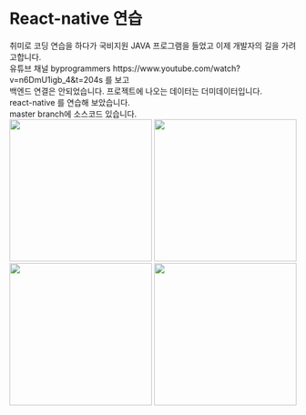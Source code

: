 # React-native 연습

<div>취미로 코딩 연습을 하다가 국비지원 JAVA 프로그램을 들었고 이제 개발자의 길을 가려고합니다.</div>
<div>유튜브 채널 byprogrammers https://www.youtube.com/watch?v=n6DmU1igb_4&t=204s 를 보고</div>
<div>백엔드 연결은 안되었습니다. 프로젝트에 나오는 데이터는 더미데이터입니다.</div>
<div>react-native 를 연습해 보았습니다.</div>
<div>master branch에 소스코드 있습니다.</div>
<div class="container"> 
<div class="row">
  <img src="https://user-images.githubusercontent.com/58515572/189593121-4fca141d-f5ee-4a30-8870-d329b5dbcd2b.png" width="250px">
  <img src="https://user-images.githubusercontent.com/58515572/189593079-7c4cf052-f9f1-4ab9-b341-a63a342b5105.png" width="250px">
  <img src="https://user-images.githubusercontent.com/58515572/189593069-2caace0f-fdaa-4043-b244-ea23176c585a.png" width="250px">
  <img src="https://user-images.githubusercontent.com/58515572/189594457-88d24935-1822-4386-af2b-a66ee9697cac.png" width="250px">
</div>
</div>
